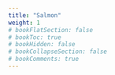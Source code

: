 ```yaml
---
title: "Salmon"
weight: 1
# bookFlatSection: false
# bookToc: true
# bookHidden: false
# bookCollapseSection: false
# bookComments: true
---
```

